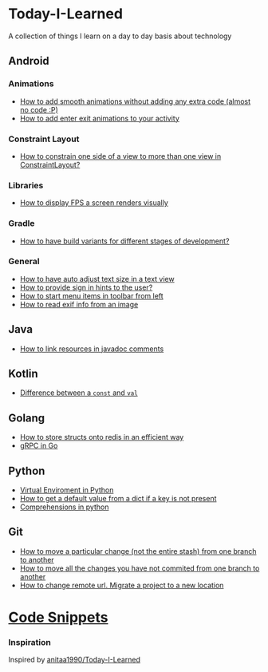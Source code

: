 # Today-I-Learned
A collection of things I learn on a day to day basis about technology

## Android

### Animations
- [How to add smooth animations without adding any extra code (almost no code :P)](android/animations/basics.md)
- [How to add enter exit animations to your activity](android/animations/content-transitions.md)

### Constraint Layout
- [How to constrain one side of a view to more than one view in ConstraintLayout?](android/constraint-layout/barriers.md)

### Libraries
- [How to display FPS a screen renders visually](android/libraries/TinyDancer.md)

### Gradle
- [How to have build variants for different stages of development?](android/gradle/build-variants.md)

### General
- [How to have auto adjust text size in a text view](android/general/autotextsize.md)
- [How to provide sign in hints to the user?](android/general/sign-in-hints.md)
- [How to start menu items in toolbar from left](android/general/menu-items-in-toolbar-from-left.md)
- [How to read exif info from an image](android/general/exif-info-from-an-image.md)

## Java
- [How to link resources in javadoc comments](java/linking-resources-in-javadoc-comments.md)

## Kotlin
- [Difference between a `const` and `val`](kotlin/difference-between-const-and-val.md)

## Golang
- [How to store structs onto redis in an efficient way](golang/store-struct-in-redis.md)
- [gRPC in Go](golang/grpc-in-go.md)

## Python
- [Virtual Enviroment in Python](python/virtual-environment.md)
- [How to get a default value from a dict if a key is not present](python/default-value-from-a-dict.md)
- [Comprehensions in python](python/comprehensions.md)

## Git
- [How to move a particular change (not the entire stash) from one branch to another](git/cherry-pick.md)
- [How to move all the changes you have not commited from one branch to another](git/stash-unstash.md)
- [How to change remote url. Migrate a project to a new location](git/change-remote-url.md)

# [Code Snippets](code-snippets/readme.md)

### Inspiration
Inspired by [anitaa1990/Today-I-Learned](https://github.com/anitaa1990/Today-I-Learned)

